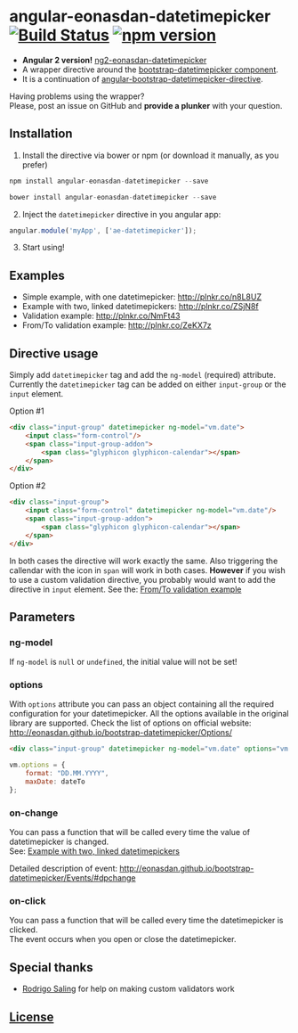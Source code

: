 # angular-eonasdan-datetimepicker [![Build Status](https://travis-ci.org/atais/angular-eonasdan-datetimepicker.svg?branch=master)](https://travis-ci.org/atais/angular-eonasdan-datetimepicker) [![npm version](https://badge.fury.io/js/angular-eonasdan-datetimepicker.svg)](https://badge.fury.io/js/angular-eonasdan-datetimepicker)

* **Angular 2 version!** [ng2-eonasdan-datetimepicker](https://github.com/atais/ng2-eonasdan-datetimepicker)
* A wrapper directive around the [bootstrap-datetimepicker component](http://eonasdan.github.io/bootstrap-datetimepicker/).
* It is a continuation of [angular-bootstrap-datetimepicker-directive](https://github.com/diosney/angular-bootstrap-datetimepicker-directive).

Having problems using the wrapper? <br>
Please, post an issue on GitHub and **provide a plunker** with your question.

## Installation

1) Install the directive via bower or npm (or download it manually, as you prefer)
```javascript
npm install angular-eonasdan-datetimepicker --save
```
```javascript
bower install angular-eonasdan-datetimepicker --save
```

2) Inject the `datetimepicker` directive in you angular app:
```javascript
angular.module('myApp', ['ae-datetimepicker']);
```

3) Start using!

## Examples

* Simple example, with one datetimepicker: http://plnkr.co/n8L8UZ
* Example with two, linked datetimepickers: http://plnkr.co/ZSjN8f
* Validation example: http://plnkr.co/NmFt43
* From/To validation example: http://plnkr.co/ZeKX7z

## Directive usage

Simply add `datetimepicker` tag and add the `ng-model` (required) attribute. Currently the `datetimepicker` tag can be added on either `input-group` or the `input` element.

Option #1
```html
<div class="input-group" datetimepicker ng-model="vm.date">
    <input class="form-control"/>
    <span class="input-group-addon">
        <span class="glyphicon glyphicon-calendar"></span>
    </span>
</div>
```

Option #2
```html
<div class="input-group">
    <input class="form-control" datetimepicker ng-model="vm.date"/>
    <span class="input-group-addon">
        <span class="glyphicon glyphicon-calendar"></span>
    </span>
</div>
```

In both cases the directive will work exactly the same. Also triggering the callendar with the icon in `span` will work in both cases. **However** if you wish to use a custom validation directive, you probably would want to add the directive in `input` element. See the: [From/To validation example](http://plnkr.co/ZeKX7z)  


## Parameters

### ng-model

If `ng-model` is `null` or `undefined`, the initial value will not be set!

### options

With `options` attribute you can pass an object containing all the required configuration for your datetimepicker.
All the options available in the original library are supported. Check the list of options on official website: http://eonasdan.github.io/bootstrap-datetimepicker/Options/

```html
<div class="input-group" datetimepicker ng-model="vm.date" options="vm.options">
```

```javascript
vm.options = {
    format: "DD.MM.YYYY",
    maxDate: dateTo
};
```

### on-change

You can pass a function that will be called every time the value of datetimepicker is changed. <br>
See: [Example with two, linked datetimepickers](http://plnkr.co/ZSjN8f)

Detailed description of event: http://eonasdan.github.io/bootstrap-datetimepicker/Events/#dpchange

### on-click

You can pass a function that will be called every time the datetimepicker is clicked. <br>
The event occurs when you open or close the datetimepicker.

## Special thanks

* [Rodrigo Saling](https://github.com/rodrigosaling) for help on making custom validators work

## [License](https://github.com/atais/angular-eonasdan-datetimepicker/blob/master/LICENSE)
